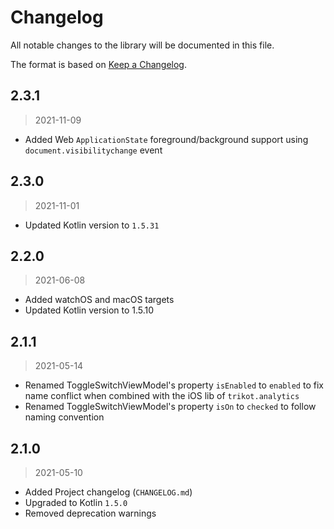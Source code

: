 # Changelog

All notable changes to the library will be documented in this file.

The format is based on [Keep a Changelog](https://keepachangelog.com/en/1.0.0/).

## 2.3.1
> 2021-11-09
- Added Web `ApplicationState` foreground/background support using `document.visibilitychange` event 

## 2.3.0
> 2021-11-01
- Updated Kotlin version to `1.5.31`

## 2.2.0
> 2021-06-08

- Added watchOS and macOS targets
- Updated Kotlin version to 1.5.10

## 2.1.1
> 2021-05-14

- Renamed ToggleSwitchViewModel's property `isEnabled` to `enabled` to fix name conflict when combined with the iOS lib of `trikot.analytics`
- Renamed ToggleSwitchViewModel's property `isOn` to `checked` to follow naming convention


## 2.1.0
> 2021-05-10

- Added Project changelog (`CHANGELOG.md`)
- Upgraded to Kotlin `1.5.0`
- Removed deprecation warnings
